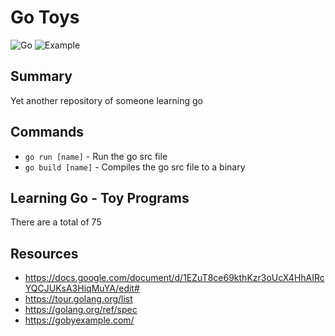 # Go Toys
![Go](https://img.shields.io/badge/Go%20Examples%20Working-34%2F76-red)
![Example](https://img.shields.io/badge/Failing%20Example-go_by_example--39_panic.go-red)

## Summary
Yet another repository of someone learning go

## Commands
- `go run [name]` - Run the go src file
- `go build [name]` - Compiles the go src file to a binary

## Learning Go - Toy Programs

There are a total of 75

## Resources
- https://docs.google.com/document/d/1EZuT8ce69kthKzr3oUcX4HhAIRcYQCJUKsA3HiqMuYA/edit#
- https://tour.golang.org/list
- https://golang.org/ref/spec
- https://gobyexample.com/

